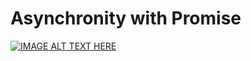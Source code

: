 # Asynchronity with Promise
[![IMAGE ALT TEXT HERE](https://img.youtube.com/vi/RMl4r6s1Y8M/0.jpg)](https://www.youtube.com/watch?v=RMl4r6s1Y8M)
